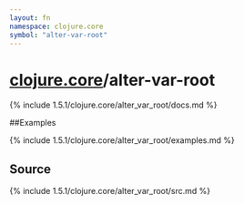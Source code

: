 ```yaml
---
layout: fn
namespace: clojure.core
symbol: "alter-var-root"
---
```


# [clojure.core](../)/alter-var-root

{% include 1.5.1/clojure.core/alter_var_root/docs.md %}

##Examples

{% include 1.5.1/clojure.core/alter_var_root/examples.md %}
## Source
{% include 1.5.1/clojure.core/alter_var_root/src.md %}

